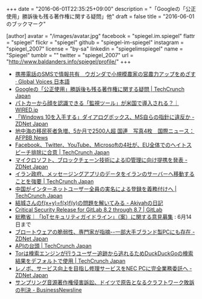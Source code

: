 +++
date = "2016-06-01T22:35:25+09:00"
description = "「Googleの「公正使用」勝訴後も残る著作権に関する疑問」他"
draft = false
title = "2016-06-01 のブックマーク"

[author]
  avatar = "/images/avatar.jpg"
  facebook = "spiegel.im.spiegel"
  flattr = "spiegel"
  flickr = "spiegel"
  github = "spiegel-im-spiegel"
  instagram = "spiegel_2007"
  license = "by-sa"
  linkedin = "spiegelimspiegel"
  name = "Spiegel"
  tumblr = ""
  twitter = "spiegel_2007"
  url = "http://www.baldanders.info/spiegel/profile/"
+++

- [携帯電話のSMSで情報共有　ウガンダで小規模農家の営農力アップをめざす · Global Voices 日本語](https://jp.globalvoices.org/2016/06/01/40290/)
- [Googleの「公正使用」勝訴後も残る著作権に関する疑問 | TechCrunch Japan](http://jp.techcrunch.com/2016/05/31/20160527copyright-questions-remain-after-googles-fair-use-victory/)
- [パトカーから顔を認識できる「監視ツール」が米国で導入される？｜WIRED.jp](http://wired.jp/2016/05/31/triple-threat-the-all-in-one-lpr-speedometer-and-facial-recognition-scanner/)
- [「Windows 10を入手する」ダイアログボックス、MS自らの指針に違反か - ZDNet Japan](http://japan.zdnet.com/article/35083458/)
- [地中海の移民死者急増、5か月で2500人超 国連　写真4枚　国際ニュース：AFPBB News](http://www.afpbb.com/articles/-/3088965)
- [Facebook、Twitter、YouTube、Microsoftの4社が、EU全体でのヘイトスピーチ排除に合意 | TechCrunch Japan](http://jp.techcrunch.com/2016/06/01/20160531facebook-twitter-youtube-and-microsoft-agree-to-remove-hate-speech-across-the-eu/)
- [マイクロソフト、ブロックチェーン技術によるID管理に向け提携を発表 - ZDNet Japan](http://japan.zdnet.com/article/35083525/)
- [イラン政府、メッセージングアプリのデータをイランのサーバーへ移動することを強要 | TechCrunch Japan](http://jp.techcrunch.com/2016/05/31/20160530iran-forces-messaging-apps-to-move-data-to-iranian-servers/)
- [中国がインターネットユーザー全員の実名による登録を義務付けへ | TechCrunch Japan](http://jp.techcrunch.com/2016/06/01/20160601china-attempts-to-reinforce-real-name-registration-for-internet-users/)
- [結城さんのf(x+y)=f(x)f(y)の問題を解いてみる - Akiyahの日記](http://akiyah.hatenablog.com/entry/2016/05/29/013944)
- [Critical Security Release for GitLab 8.2 through 8.7 | GitLab](https://about.gitlab.com/2016/05/02/cve-2016-4340-patches/)
- [総務省｜「IoTセキュリティガイドライン」（案）に関する意見募集](http://www.soumu.go.jp/menu_news/s-news/01ryutsu03_02000107.html) : 6月14日まで
- [ブロートウェアの脆弱性、専門家が指摘--一部大手ブランド製PCにも存在 - ZDNet Japan](http://japan.zdnet.com/article/35083530/)
- [APIの台頭 | TechCrunch Japan](http://jp.techcrunch.com/2016/05/31/20160521the-rise-of-apis/)
- [Torは検索エンジンが行うユーザー追跡から逃れるためDuckDuckGoの検索結果をデフォルトで使用 | TechCrunch Japan](http://jp.techcrunch.com/2016/05/31/20160531tor-switches-to-duckduckgo-search-results-by-default/)
- [レノボ、サービス向上を目指し修理サービスをNEC PCに完全業務委託へ - ZDNet Japan](http://japan.zdnet.com/article/35083502/)
- [サンプリング音源著作権侵害訴訟、ドイツで原告となるクラフトワーク敗訴の判決 - BusinessNewsline](http://business.newsln.jp/news/201605311030310000.html)
